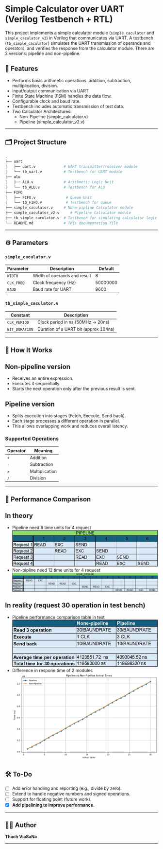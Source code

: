 # Simple Calculator over UART (Verilog Testbench + RTL)

This project implements a simple calculator module (`simple_caculator` and `simple_caculator_v2`) in Verilog that communicates via UART. A testbench (`tb_simple_caculator`) simulates the UART transmission of operands and operators, and verifies the response from the calculator module.
There are 2 versions: pipeline and non-pipeline.
## 🧮 Features

- Performs basic arithmetic operations: addition, subtraction, multiplication, division.
- Input/output communication via UART.
- Finite State Machine (FSM) handles the data flow.
- Configurable clock and baud rate.
- Testbench includes automatic transmission of test data.
- Two Calculator Architectures:
  - Non-Pipeline (simple_calculator.v)
  - Pipeline (simple_calculator_v2.v)

---

## 🗂️ Project Structure

```bash
.
├── uart
│   ├── uart.v             # UART transmitter/receiver module
│   └── tb_uart.v          # Testbench for UART module
├── alu
│   ├── ALU.v              # Arithmetic Logic Unit
│   └── tb_ALU.v           # Testbench for ALU
├── FIFO
│   ├── FIFO.v              # Queue Unit
│   └── tb_FIFO.v           # Testbench for queue
├── simple_caculator.v     # None-pipline Calculator module 
├── simple_caculator_v2.v     # Pipeline Calculator module
├── tb_simple_caculator.v  # Testbench for simulating calculator logic
└── README.md              # This documentation file
```

---

## ⚙️ Parameters

### `simple_caculator.v`
| Parameter     | Description                     | Default         |
|---------------|----------------------------------|-----------------|
| `WIDTH`       | Width of operands and result     | 8               |
| `CLK_FREQ`    | Clock frequency (Hz)             | 50000000        |
| `BAUD`        | Baud rate for UART               | 9600            |

### `tb_simple_caculator.v`
| Constant         | Description                            |
|------------------|----------------------------------------|
| `CLK_PERIOD`     | Clock period in ns (50MHz → 20ns)     |
| `BIT_DURATION`   | Duration of a UART bit (approx 104ns)  |

---

## 🔧 How It Works

## Non-pipeline version
- Receives an entire expression.
- Executes it sequentially.
- Starts the next operation only after the previous result is sent.
## Pipeline version
- Splits execution into stages (Fetch, Execute, Send back).
- Each stage processes a different operation in parallel.
- This allows overlapping work and reduces overall latency.


### Supported Operations
| Operator | Meaning         |
|----------|------------------|
| `+`      | Addition         |
| `-`      | Subtraction      |
| `x`      | Multiplication   |
| `/`      | Division         |

---


## 🚀 Performance Comparison
## In theory
- Pipeline need 6 time units for 4 request
![Pipeline timing diagram](pipeline_timing.png)
- Non-pipline need 12 time units for 4 request
![Non-pipeline timing diagram](non_pipeline_timing.png)
## In reality (request 30 operation in test bench)
- Pipeline performance comparison table in test
![Pipeline performance comparison table in test](performance.png)
- Difference in respone time of 2 modules
![Difference in respone time of 2 modules](chart.png)

## 🛠️ To-Do

- [ ] Add error handling and reporting (e.g., divide by zero).
- [ ] Extend to handle negative numbers and signed operations.
- [ ] Support for floating point (future work).
- [x] **Add pipelining to improve performance.**

---

## 🧑‍💻 Author

**Thach ViaSaNa**

---

